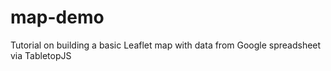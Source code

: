 # map-demo
Tutorial on building a basic Leaflet map with data from Google spreadsheet via TabletopJS 
